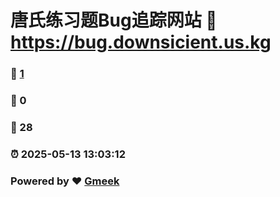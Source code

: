 # 唐氏练习题Bug追踪网站 :link: https://bug.downsicient.us.kg 
### :page_facing_up: [1](https://bug.downsicient.us.kg/tag.html) 
### :speech_balloon: 0 
### :hibiscus: 28 
### :alarm_clock: 2025-05-13 13:03:12 
### Powered by :heart: [Gmeek](https://github.com/Meekdai/Gmeek)
